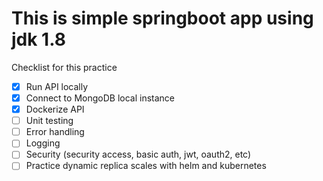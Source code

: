 # This is simple springboot app using jdk 1.8

Checklist for this practice

- [x] Run API locally
- [x] Connect to MongoDB local instance
- [x] Dockerize API
- [ ] Unit testing
- [ ] Error handling
- [ ] Logging
- [ ] Security (security access, basic auth, jwt, oauth2, etc)
- [ ] Practice dynamic replica scales with helm and kubernetes
